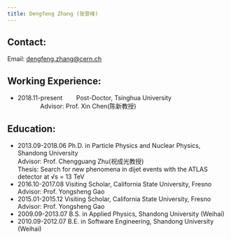 ```yaml
---
title: Dengfeng Zhang (张登峰)
---
```


Contact:
---
Email: dengfeng.zhang@cern.ch 

Working Experience:
---

* 2018.11-present  &nbsp;&nbsp;&nbsp;&nbsp;&nbsp;&nbsp;  Post-Doctor, Tsinghua University\
&nbsp;&nbsp;&nbsp;&nbsp;&nbsp;&nbsp;&nbsp;&nbsp;&nbsp;&nbsp;&nbsp;&nbsp; Advisor: Prof. Xin Chen(陈新教授)


Education:
---
* 2013.09-2018.06	  Ph.D. in Particle Physics and Nuclear Physics, Shandong University\
Advisor: Prof. Chengguang Zhu(祝成光教授)\
Thesis: Search for new phenomena in dijet events with the ATLAS detector at √s = 13 TeV
* 2016.10-2017.08   Visiting Scholar, California State University, Fresno\
Advisor: Prof. Yongsheng Gao
* 2015.01-2015.12   Visiting Scholar, California State University, Fresno\
Advisor: Prof. Yongsheng Gao
* 2009.09-2013.07   B.S. in Applied Physics, Shandong University (Weihai)
* 2010.09-2012.07   B.E. in Software Engineering, Shandong University (Weihai)
